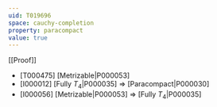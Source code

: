 ```yaml
---
uid: T019696
space: cauchy-completion
property: paracompact
value: true
---
```

[[Proof]]

* [T000475] [Metrizable|P000053]
* [I000012] [Fully $T_4$|P000035] => [Paracompact|P000030]
* [I000056] [Metrizable|P000053] => [Fully $T_4$|P000035]

